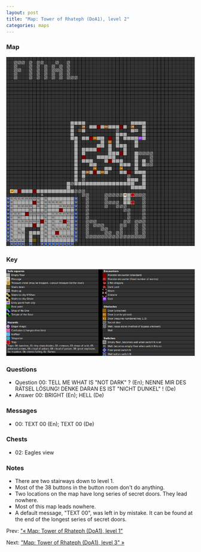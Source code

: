 ```yaml
---
layout: post
title: "Map: Tower of Rhateph (DoA1), level 2"
categories: maps
---
```


### Map

![Dungeons of Avalon, tower level 2 map](../images/doa1-t2.png "Tower level 2 map")

### Key

![Dungeons of Avalon, map key](../images/doa1-key.png "Map key")

### Questions

* Question 00: TELL ME WHAT IS "NOT DARK" ? (En);
      NENNE MIR DES R&Auml;TSEL L&Ouml;SUNG! DENKE DARAN ES IST "NICHT DUNKEL" ! (De)
* Answer 00: BRIGHT (En);
      HELL (De)

### Messages

* 00: TEXT 00 (En);
      TEXT 00 (De)

### Chests

* 02: Eagles view

### Notes

* There are two stairways down to level 1.
* Most of the 38 buttons in the button room don't do anything.
* Two locations on the map have long series of secret doors.
  They lead nowhere.
* Most of this map leads nowhere.
* A default message, "TEXT 00", was left in by mistake.
  It can be found at the end of the longest series of
  secret doors.

Prev: ["&laquo; Map: Tower of Rhateph (DoA1), level 1"](doa1-tower1.html)

Next: ["Map: Tower of Rhateph (DoA1), level 3" &raquo;](doa1-tower3.html)
